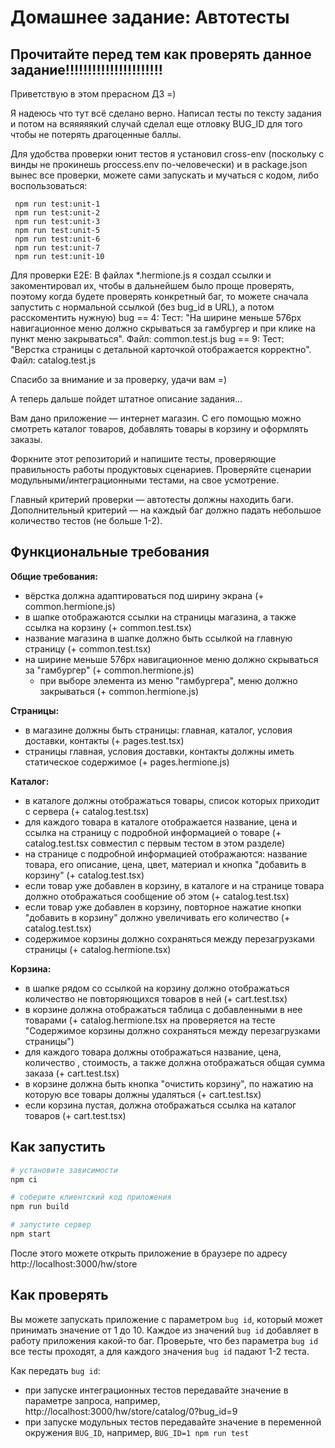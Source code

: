 # Домашнее задание: Автотесты

## Прочитайте перед тем как проверять данное задание!!!!!!!!!!!!!!!!!!!!!!
Приветствую в этом прерасном ДЗ =)

Я надеюсь что тут всё сделано верно. Написал тесты по тексту задания и потом на всяяяяякий случай сделал еще отловку BUG_ID для того чтобы не потерять драгоценные баллы.

Для удобства проверки юнит тестов я установил cross-env (поскольку с винды не прокинешь proccess.env по-человечески) и в package.json вынес все проверки, можете сами запускать и мучаться с кодом, либо воспользоваться:
```
 npm run test:unit-1
 npm run test:unit-2
 npm run test:unit-3
 npm run test:unit-5
 npm run test:unit-6
 npm run test:unit-7
 npm run test:unit-10
 ```

 Для проверки E2E:
 В файлах *.hermione.js я создал ссылки и закоментировал их, чтобы в дальнейшем было проще проверять, поэтому когда будете проверять конкретный баг, то можете сначала запустить с нормальной ссылкой (без bug_id в URL), а потом расскоментить нужную)
 bug == 4: Тест: "На ширине меньше 576px навигационное меню должно скрываться за гамбургер и при клике на пункт меню закрываться". Файл: common.test.js
 bug == 9: Тест: "Верстка страницы с детальной карточкой отображается корректно". Файл: catalog.test.js

 Спасибо за внимание и за проверку, удачи вам =)

 А теперь дальше пойдет штатное описание задания...


 

Вам дано приложение — интернет магазин. С его помощью можно смотреть каталог товаров, добавлять товары в корзину и оформлять заказы.

Форкните этот репозиторий и напишите тесты, проверяющие правильность работы продуктовых сценариев. Проверяйте сценарии модульными/интеграционными тестами, на свое усмотрение.

Главный критерий проверки — автотесты должны находить баги. Дополнительный критерий — на каждый баг должно падать небольшое количество тестов (не больше 1-2).

## Функциональные требования

**Общие требования:**
- вёрстка должна адаптироваться под ширину экрана (+ common.hermione.js)
- в шапке отображаются ссылки на страницы магазина, а также ссылка на корзину (+ common.test.tsx)
- название магазина в шапке должно быть ссылкой на главную страницу (+ common.test.tsx)
- на ширине меньше 576px навигационное меню должно скрываться за "гамбургер" (+ common.hermione.js)
  - при выборе элемента из меню "гамбургера", меню должно закрываться (+ common.hermione.js)

**Страницы:**
- в магазине должны быть страницы: главная, каталог, условия доставки, контакты (+ pages.test.tsx)
- страницы главная, условия доставки, контакты должны иметь статическое содержимое (+ pages.hermione.js)

**Каталог:**
- в каталоге должны отображаться товары, список которых приходит с сервера (+ catalog.test.tsx)
- для каждого товара в каталоге отображается название, цена и ссылка на страницу с подробной информацией о товаре (+ catalog.test.tsx совместил с первым тестом в этом разделе)
- на странице с подробной информацией отображаются: название товара, его описание, цена, цвет, материал и кнопка "добавить в корзину" (+ catalog.test.tsx)
- если товар уже добавлен в корзину, в каталоге и на странице товара должно отображаться сообщение об этом (+ catalog.test.tsx)
- если товар уже добавлен в корзину, повторное нажатие кнопки "добавить в корзину" должно увеличивать его количество (+ catalog.test.tsx)
- содержимое корзины должно сохраняться между перезагрузками страницы (+ catalog.hermione.tsx)

**Корзина:**
- в шапке рядом со ссылкой на корзину должно отображаться количество не повторяющихся товаров в ней (+ cart.test.tsx)
- в корзине должна отображаться таблица с добавленными в нее товарами (+ catalog.hermione.tsx на проверяется на тесте "Содержимое корзины должно сохраняться между перезагрузками страницы")
- для каждого товара должны отображаться название, цена, количество , стоимость, а также должна отображаться общая сумма заказа (+ cart.test.tsx)
- в корзине должна быть кнопка "очистить корзину", по нажатию на которую все товары должны удаляться (+ cart.test.tsx)
- если корзина пустая, должна отображаться ссылка на каталог товаров (+ cart.test.tsx)


## Как запустить

```sh
# установите зависимости
npm ci

# соберите клиентский код приложения
npm run build

# запустите сервер
npm start
```

После этого можете открыть приложение в браузере по адресу http://localhost:3000/hw/store

## Как проверять

Вы можете запускать приложение с параметром `bug id`, который может принимать значение от 1 до 10. Каждое из значений `bug id` добавляет в работу приложения какой-то баг. Проверьте, что без параметра `bug id` все тесты проходят, а для каждого значения `bug id` падают 1-2 теста.

Как передать `bug id`:
- при запуске интеграционных тестов передавайте значение в параметре запроса, например, http://localhost:3000/hw/store/catalog/0?bug_id=9
- при запуске модульных тестов передавайте значение в переменной окружения `BUG_ID`, например, `BUG_ID=1 npm run test`
